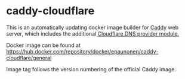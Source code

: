 # caddy-cloudflare

This is an automatically updating docker image builder for [Caddy](https://hub.docker.com/_/caddy) web server, which includes the additional [Cloudflare DNS provider module.](https://github.com/caddy-dns/cloudflare)


Docker image can be found at https://hub.docker.com/repository/docker/epaunonen/caddy-cloudflare/general

Image tag follows the version numbering of the official Caddy image.
